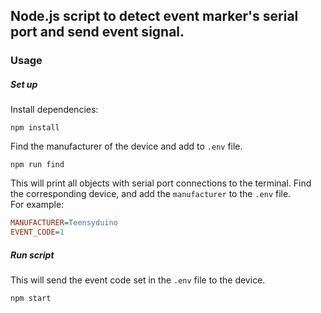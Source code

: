 ## Node.js script to detect event marker's serial port and send event signal.

### Usage
##### Set up
Install dependencies:
```shell
npm install
```
Find the manufacturer of the device and add to `.env` file.
```shell
npm run find
```
This will print all objects with serial port connections to the terminal. Find the corresponding device, and add the `manufacturer` to the `.env` file.  
For example:
```ini
MANUFACTURER=Teensyduino
EVENT_CODE=1
```
##### Run script  
This will send the event code set in the `.env` file to the device.

```shell
npm start
```
